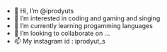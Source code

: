 - 👋 Hi, I’m @iprodyuts
- 👀 I’m interested in coding and gaming and singing
- 🌱 I’m currently learning progamming languages
- 💞️ I’m looking to collaborate on ...
- 📫 My instagram id : iprodyut_s

<!---
iprodyuts/iprodyuts is a ✨ special ✨ repository because its `README.md` (this file) appears on your GitHub profile.
You can click the Preview link to take a look at your changes.
--->
